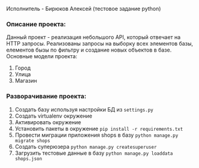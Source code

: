 Исполнитель - Бирюков Алексей
(тестовое задание python)

### Описание проекта:
Данный проект - реализация небольшого API, который отвечает на HTTP запросы.
Реализованы запросы на выборку всех элементов базы, елементов бызы по фильтру и создание новых объектов в базе.
Основные модели проекта:
1. Город
2. Улица
3. Магазин 


### Разворачивание проекта:
1. Создать базу используя настройки БД из `settings.py`
3. Создать virtualenv окружение
4. Активировать окружение 
5. Установить пакеты в окружение `pip install -r requirements.txt`
6. Провести миграции приложения shops в базу `python manage.py migrate shops`
7. Создать суперюзера `python manage.py createsuperuser`
8. Загрузить тестовые данные в базу `python manage.py loaddata shops.json`
